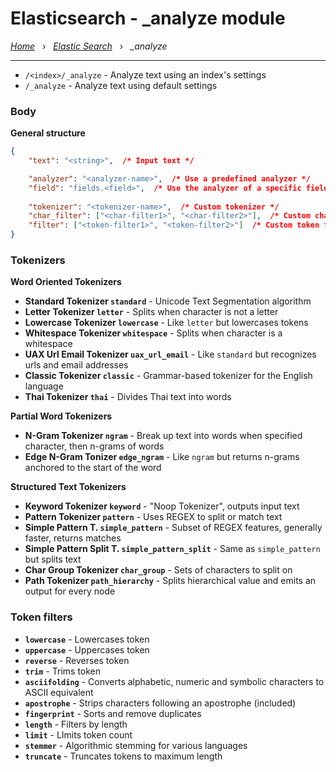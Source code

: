 # Elasticsearch - _analyze module

*[Home](../README.md)* &nbsp; › &nbsp; 
*[Elastic Search](./elasticsearch.md)* &nbsp; › &nbsp; 
*_analyze*

---

- `/<index>/_analyze` - Analyze text using an index's settings
- `/_analyze` - Analyze text using default settings

### Body

**General structure**
```json
{
    "text": "<string>",  /* Input text */

    "analyzer": "<analyzer-name>",  /* Use a predefined analyzer */
    "field": "fields.<field>",  /* Use the analyzer of a specific field */
    
    "tokenizer": "<tokenizer-name>",  /* Custom tokenizer */
    "char_filter": ["<char-filter1>", "<char-filter2>"],  /* Custom character filters */
    "filter": ["<token-filter1>", "<token-filter2>"]  /* Custom token filters */
}
```

### Tokenizers

**Word Oriented Tokenizers**
- **Standard Tokenizer `standard`** - Unicode Text Segmentation algorithm
- **Letter Tokenizer `letter`** - Splits when character is not a letter
- **Lowercase Tokenizer `lowercase`** - Like `letter` but lowercases tokens
- **Whitespace Tokenizer `whitespace`** - Splits when character is a whitespace
- **UAX Url Email Tokenizer `uax_url_email`** - Like `standard` but recognizes urls and email addresses
- **Classic Tokenizer `classic`** - Grammar-based tokenizer for the English language
- **Thai Tokenizer `thai`** - Divides Thai text into words

**Partial Word Tokenizers**
- **N-Gram Tokenizer `ngram`** - Break up text into words when specified character, then n-grams of words
- **Edge N-Gram Tonizer `edge_ngram`** - Like `ngram` but returns n-grams anchored to the start of the word

**Structured Text Tokenizers**
- **Keyword Tokenizer `keyword`** - "Noop Tokenizer", outputs input text
- **Pattern Tokenizer `pattern`** - Uses REGEX to split or match text
- **Simple Pattern T. `simple_pattern`** - Subset of REGEX features, generally faster, returns matches
- **Simple Pattern Split T. `simple_pattern_split`** - Same as `simple_pattern` but splits text
- **Char Group Tokenizer `char_group`** - Sets of characters to split on
- **Path Tokenizer `path_hierarchy`** - Splits hierarchical value and emits an output for every node

### Token filters

- **`lowercase`** - Lowercases token
- **`uppercase`** - Uppercases token
- **`reverse`** - Reverses token
- **`trim`** - Trims token
- **`asciifolding`** - Converts alphabetic, numeric and symbolic characters to ASCII equivalent
- **`apostrophe`** - Strips characters following an apostrophe (included)
- **`fingerprint`** - Sorts and remove duplicates
- **`length`** - Filters by length
- **`limit`** - LImits token count
- **`stemmer`** - Algorithmic stemming for various languages
- **`truncate`** - Truncates tokens to maximum length